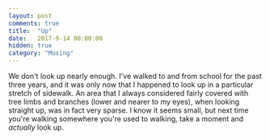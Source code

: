 ```yaml
---
layout: post
comments: true
title:  "Up"
date:   2017-9-14 00:00:00
hidden: true
category: "Musing"
---
```


We don't look up nearly enough. I've walked to and from school for the past three years, and it was only now that I happened to look up in a particular stretch of sidewalk. An area that I always considered fairly covered with tree limbs and branches (lower and nearer to my eyes), when looking straight up, was in fact very sparse. I know it seems small, but next time you're walking somewhere you're used to walking, take a moment and _actually_ look up.
